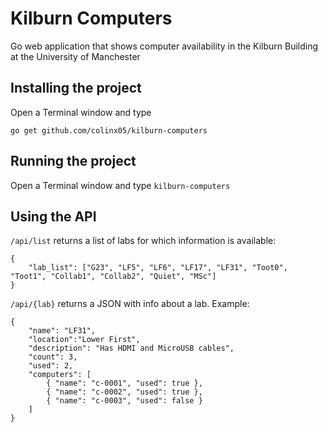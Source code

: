 # Kilburn Computers
Go web application that shows computer availability in the Kilburn Building at the University of Manchester

## Installing the project
Open a Terminal window and type
```
go get github.com/colinx05/kilburn-computers
```

## Running the project
Open a Terminal window and type `kilburn-computers`

## Using the API
`/api/list` returns a list of labs for which information is available:
```
{
    "lab_list": ["G23", "LF5", "LF6", "LF17", "LF31", "Toot0", "Toot1", "Collab1", "Collab2", "Quiet", "MSc"]
}
```

`/api/{lab}` returns a JSON with info about a lab. 
Example:
```
{
	"name": "LF31",
	"location":"Lower First",
	"description": "Has HDMI and MicroUSB cables",
	"count": 3,
	"used": 2,
	"computers": [
		{ "name": "c-0001", "used": true },
		{ "name": "c-0002", "used": true },
		{ "name": "c-0003", "used": false }
	]
}
```